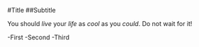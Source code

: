 #Title
##Subtitle

You should *live* your *life* as *cool* as you *could*. Do not wait for it!

-First
-Second
-Third
